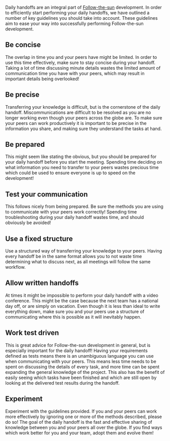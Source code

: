 Daily handoffs are an integral part of [Follow-the-sun](https://en.wikipedia.org/wiki/Follow-the-sun) development. In order to efficiently start performing your daily handoffs, we have outlined a number of key guidelines you should take into account. These guidelines aim to ease your way into successfully performing Follow-the-sun development.

## Be concise
The overlap in time you and your peers have might be limited. In order to use this time effectively, make sure to stay concise during your handoff. Taking a lot of time discussing minute details wastes the limited amount of communication time you have with your peers, which may result in important details being overlooked!

## Be precise
Transferring your knowledge is difficult, but is the cornerstone of the daily handoff. Miscommunications are difficult to be resolved as you are no longer working even though your peers across the globe are. To make sure your peers can work productively it is important to be precise in the information you share, and making sure they understand the tasks at hand.

## Be prepared
This might seem like stating the obvious, but you should be prepared for your daily handoff before you start the meeting. Spending time deciding on what information you need to transfer to your peers wastes precious time which could be used to ensure everyone is up to speed on the development!

## Test your communication
This follows nicely from being prepared. Be sure the methods you are using to communicate with your peers work correctly! Spending time troubleshooting during your daily handoff wastes time, and should obviously be avoided!

## Use a fixed structure
Use a structured way of transferring your knowledge to your peers. Having every handoff be in the same format allows you to not waste time determining what to discuss next, as all meetings will follow the same workflow.

## Allow written handoffs
At times it might be impossible to perform your daily handoff with a video conference. This might be the case because the next team has a national day off, or are simply on vacation. Even though it is less than ideal to write everything down, make sure you and your peers use a structure of communicating where this is possible as it will inevitably happen.

## Work test driven
This is great advice for Follow-the-sun development in general, but is especially important for the daily handoff! Having your requirements defined as tests means there is an unambiguous language you can use when communicating with your peers. This means less time needs to be spent on discussing the details of every task, and more time can be spent expanding the general knowledge of the project. This also has the benefit of easily seeing which tasks have been finished and which are still open by looking at the delivered test results during the handoff.

## Experiment
Experiment with the guidelines provided. If you and your peers can work more effectively by ignoring one or more of the methods described, please do so! The goal of the daily handoff is the fast and effective sharing of knowledge between you and your peers all over the globe. If you find ways which work better for you and your team, adopt them and evolve them!

